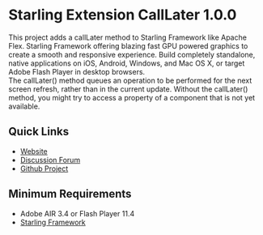 # Starling Extension CallLater 1.0.0

This project adds a callLater method to Starling Framework like Apache Flex. Starling Framework offering blazing fast GPU powered graphics to create a smooth and responsive experience. Build completely standalone, native applications on iOS, Android, Windows, and Mac OS X, or target Adobe Flash Player in desktop browsers.<br />
The callLater() method queues an operation to be performed for the next screen refresh, rather than in the current update. Without the callLater() method, you might try to access a property of a component that is not yet available.

## Quick Links

* [Website](http://pol2095.free.fr/Starling-Extension-CallLater/)
* [Discussion Forum](http://forum.starling-framework.org/)
* [Github Project](https://github.com/pol2095/Starling-Extension-CallLater)

## Minimum Requirements

* Adobe AIR 3.4 or Flash Player 11.4
* [Starling Framework](http://gamua.com/starling/)
